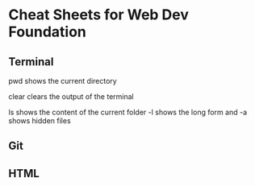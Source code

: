 <h1>Cheat Sheets for Web Dev Foundation</h1>
<article>
    <div>
        <h2>Terminal</h2>
        <p>pwd shows the current directory</p>
        <p>clear clears the output of the terminal</p>
        <p>ls shows the content of the current folder -l shows the long form and -a shows hidden files</p>
    </div>
    <div>
        <h2>Git</h2>
    </div>
    <div>
        <h2>HTML</h2>
    </div>
</article>
<!-- this is a sample comment -->